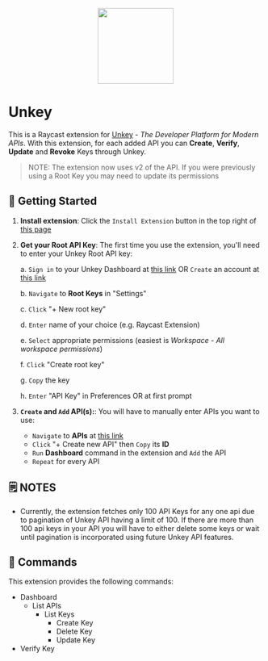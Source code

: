 <p align="center">
    <img src="./assets/unkey.png" width="150" height="150" />
</p>

# Unkey

This is a Raycast extension for [Unkey](https://unkey.com/) - _The Developer Platform for Modern APIs_. With this extension, for each added API you can **Create**, **Verify**, **Update** and **Revoke** Keys through Unkey.

> NOTE: The extension now uses v2 of the API. If you were previously using a Root Key you may need to update its permissions

## 🚀 Getting Started

1. **Install extension**: Click the `Install Extension` button in the top right of [this page](https://www.raycast.com/xmok/unkey)

2. **Get your  Root API Key**: The first time you use the extension, you'll need to enter your Unkey Root API key:

    a. `Sign in` to your Unkey Dashboard at [this link](https://app.unkey.com/auth/sign-in) OR `Create` an account at [this link](https://app.unkey.com/auth/sign-up)

    b. `Navigate` to **Root Keys** in "Settings"

    c. `Click` "+ New root key"
    
    d. `Enter` name of your choice (e.g. Raycast Extension)
    
    e. `Select` appropriate permissions (easiest is _Workspace - All workspace permissions_)
    
    f. `Click` "Create root key"
    
    g. `Copy` the key

    h. `Enter` "API Key" in Preferences OR at first prompt

3. **`Create` and `Add` API(s):**: You will have to manually enter APIs you want to use:

    - `Navigate` to **APIs** at [this link](https://app.unkey.com/apis)
    - `Click` "+ Create new API" then `Copy` its **ID**
    - `Run` **Dashboard** command in the extension and `Add` the API
    - `Repeat` for every API

## 🗒️ NOTES

- Currently, the extension fetches only 100 API Keys for any one api due to pagination of Unkey API having a limit of 100. If there are more than 100 api keys in your API you will have to either delete some keys or wait until pagination is incorporated using future Unkey API features.

## 🔧 Commands

This extension provides the following commands:

- Dashboard
    - List APIs
        - List Keys
            - Create Key
            - Delete Key
            - Update Key
- Verify Key